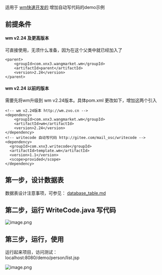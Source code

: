 适用于 [wm快速开发的](http://wm.zvo.cn) 增加自动写代码的demo示例  

## 前提条件
#### wm v2.24 及更高版本
可直接使用，无须什么准备，因为在这个父类中就已经加入了

````
<parent>
    <groupId>com.xnx3.wangmarket.wm</groupId>
    <artifactId>parent</artifactId>
    <version>2.24</version>
</parent>
````

#### wm v2.24 以前的版本
需要先将wm升级到 wm v2.24版本。具体pom.xml 更改如下，增加这两个引入

````
<!-- wm v2.24版本 http://wm.zvo.cn -->
<dependency>
	<groupId>com.xnx3.wangmarket.wm</groupId>
	<artifactId>wm</artifactId>
	<version>2.24</version>
</dependency>
<!-- writecode 自动写代码 http://gitee.com/mail_osc/writecode -->
<dependency>
  <groupId>com.xnx3.writecode</groupId>
  <artifactId>template.wm</artifactId>
  <version>1.1</version>
  <scope>provided</scope>
</dependency>
````

## 第一步，设计数据表
数据表设计注意事项，可参见： [database_table.md](../doc/database_table.md)

## 第二步，运行 WriteCode.java 写代码

![image.png](https://res.zvo.cn/writecode/wm_demo_writecode_run.gif) 


## 第三步，运行，使用
运行起来项目，访问测试：  
localhost:8080/demo/person/list.jsp  

![image.png](https://res.zvo.cn/writecode/write_page_runing.gif) 

